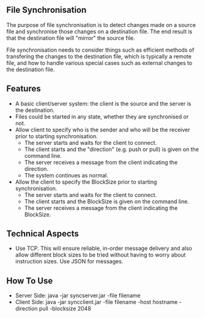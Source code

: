 ## File Synchronisation

The purpose of file synchronisation is to detect changes made on a source file and synchronise those changes on a 
destination file. The end result is that the destination file will "mirror" the source file.

File synchronisation needs to consider things such as efficient methods of transfering the changes to the destination
file, which is typically a remote file, and how to handle various special cases such as external changes to the 
destination file.

## Features
- A basic client/server system: the client is the source and the server is the destination.
- Files could be started in any state, whether they are synchronised or not.
- Allow client to specify who is the sender and who will be the receiver prior to starting synchronisation.
  + The server starts and waits for the client to connect.
  + The client starts and the "direction" (e.g. push or pull) is given on the command line.
  + The server receives a message from the client indicating the direction.
  + The system continues as normal.
- Allow the client to specify the BlockSize prior to starting synchronisation.
  + The server starts and waits for the client to connect.
  + The client starts and the BlockSize is given on the command line.
  + The server receives a message from the client indicating the BlockSize.
  
## Technical Aspects
- Use TCP. This will ensure reliable, in-order message delivery and also allow different block sizes to be tried 
without having to worry about instruction sizes. Use JSON for messages.

## How To Use
- Server Side: java -jar syncserver.jar -file filename
- Client Side: java -jar syncclient.jar -file filename -host hostname -direction pull -blocksize 2048
